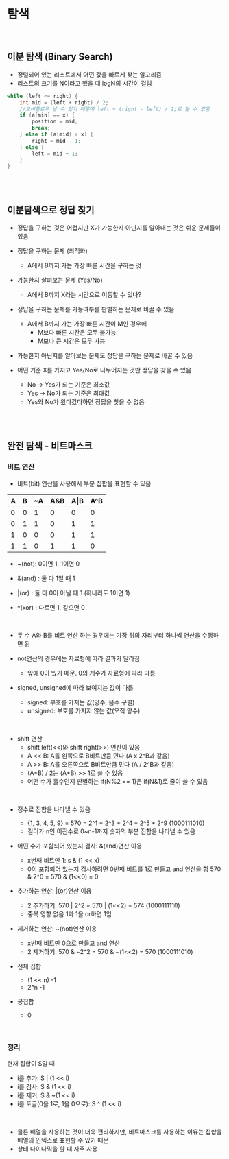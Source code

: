 # 탐색

</br>

## 이분 탐색 (Binary Search)

- 정렬되어 있는 리스트에서 어떤 값을 빠르게 찾는 알고리즘
- 리스트의 크기를 N이라고 했을 때 logN의 시간이 걸림

```java
while (left <= right) {
	int mid = (left + right) / 2; 
    //오버플로우 날 수 있기 때문에 left + (right - left) / 2;로 쓸 수 있음
	if (a[min] == x) {
		position = mid;
		break;
	} else if (a[mid] > x) {
		right = mid - 1;
	} else {
		left = mid + 1;
	}
}
```

</br>

</br>

## 이분탐색으로 정답 찾기

- 정답을 구하는 것은 어렵지만 X가 가능한지 아닌지를 알아내는 것은 쉬운 문제들이 있음

- 정답을 구하는 문제 (최적화)
  - A에서 B까지 가는 가장 빠른 시간을 구하는 것
- 가능한지 살펴보는 문제 (Yes/No)
  - A에서 B까지 X라는 시간으로 이동할 수 있나?

- 정답을 구하는 문제를 가능여부를 판별하는 문제로 바꿀 수 있음
  - A에서 B까지 가는 가장 빠른 시간이 M인 경우에 
    - M보다 빠른 시간은 모두 불가능
    - M보다 큰 시간은 모두 가능
- 가능한지 아닌지를 알아보는 문제도 정답을 구하는 문제로 바꿀 수 있음

- 어떤 기준 X를 가지고 Yes/No로 나누어지는 것만 정답을 찾을 수 있음
  - No -> Yes가 되는 기준은 최소값
  - Yes -> No가 되는 기준은 최대값
  - Yes와 No가 왔다갔다하면 정답을 찾을 수 없음

</br>

</br>

## 완전 탐색 - 비트마스크

### 비트 연산

- 비트(bit) 연산을 사용해서 부분 집합을 표현할 수 있음

| A    | B    | ~A   | A&B  | A\|B | A^B  |
| ---- | ---- | ---- | ---- | ---- | ---- |
| 0    | 0    | 1    | 0    | 0    | 0    |
| 0    | 1    | 1    | 0    | 1    | 1    |
| 1    | 0    | 0    | 0    | 1    | 1    |
| 1    | 1    | 0    | 1    | 1    | 0    |

- ~(not): 0이면 1, 1이면 0
- &(and) : 둘 다 1일 때 1
- |(or) : 둘 다 0이 아닐 때 1 (하나라도 1이면 1)

- ^(xor) : 다르면 1, 같으면 0

</br>

- 두 수 A와 B를 비트 연산 하는 경우에는 가장 뒤의 자리부터 하나씩 연산을 수행하면 됨

- not연산의 경우에는 자료형에 따라 결과가 달라짐
  - 앞에 0이 있기 때문. 0의 개수가 자료형에 따라 다름
- signed, unsigned에 따라 보여지는 값이 다름
  - signed: 부호를 가지는 값(양수, 음수 구별)
  - unsigned: 부호를 가지지 않는 값(오직 양수)

</br>

- shift 연산
  - shift left(<<)와 shift right(>>) 연산이 있음
  - A << B: A를 왼쪽으로 B비트만큼 민다 (A x 2^B과 같음)
  - A >> B: A를 오른쪽으로 B비트만큼 민다 (A / 2^B과 같음)
  - (A+B) / 2는 (A+B) >> 1로 쓸 수 있음
  - 어떤 수가 홀수인지 판별하는 if(N%2 == 1)은 if(N&1)로 줄여 쓸 수 있음

</br>

- 정수로 집합을 나타낼 수 있음
  - {1, 3, 4, 5, 9} = 570 = 2^1 + 2^3 + 2^4 + 2^5 + 2^9 (1000111010)
  - 길이가 n인 이진수로 0~n-1까지 숫자의 부분 집합을 나타낼 수 있음

- 어떤 수가 포함되어 있는지 검사: &(and)연산 이용
  - x번째 비트만 1: s & (1 << x) 
  - 0이 포함되어 있는지 검사하려면 0번째 비트를 1로 만들고 and 연산을 함
    570 & 2^0 = 570 & (1<<0) = 0

- 추가하는 연산: |(or)연산 이용
  - 2 추가하기: 570 | 2^2 = 570 | (1<<2) = 574 (1000111110)
  - 중복 영향 없음 1과 1을 or하면 1임

- 제거하는 연산: ~(not)연산 이용
  - x번째 비트만 0으로 만들고 and 연산
  - 2 제거하기:  570 & ~2^2 = 570 & ~(1<<2) = 570 (1000111010)
- 전체 집합
  - (1 << n) -1 
  - 2^n -1

- 공집합
  - 0

</br>

### 정리

현재 집합이 S일 때

- i를 추가: S | (1 << i)
- i를 검사: S & (1 << i)
- i를 제거: S & ~(1 << i)
- i를 토글(0을 1로, 1을 0으로): S ^ (1 << i)

</br>

- 물론 배열을 사용하는 것이 더욱 편리하지만, 비트마스크를 사용하는 이유는 집합을 배열의 인덱스로 표현할 수 있기 때문
- 상태 다이나믹을 할 때 자주 사용
